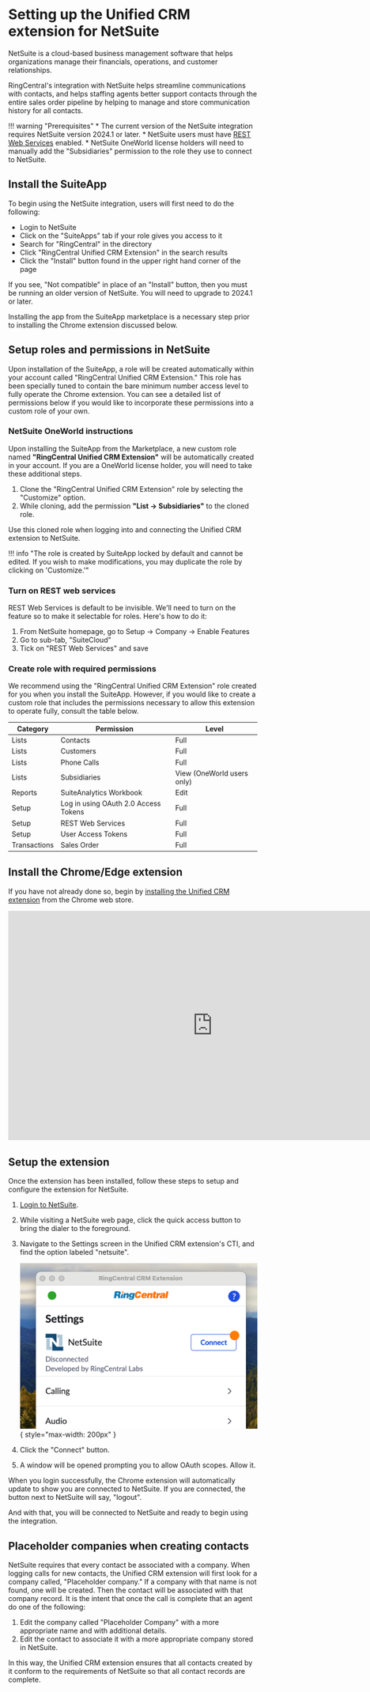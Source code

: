 # Setting up the Unified CRM extension for NetSuite

NetSuite is a cloud-based business management software that helps organizations manage their financials, operations, and customer relationships.

RingCentral's integration with NetSuite helps streamline communications with contacts, and helps staffing agents better support contacts through the entire sales order pipeline by helping to manage and store communication history for all contacts. 

!!! warning "Prerequisites"
    * The current version of the NetSuite integration requires NetSuite version 2024.1 or later. 
    * NetSuite users must have [REST Web Services](https://docs.oracle.com/en/cloud/saas/netsuite/ns-online-help/section_1544787084.html#Related-Topics) enabled. 
	* NetSuite OneWorld license holders will need to manually add the "Subsidiaries" permission to the role they use to connect to NetSuite. 

## Install the SuiteApp

To begin using the NetSuite integration, users will first need to do the following:

* Login to NetSuite
* Click on the "SuiteApps" tab if your role gives you access to it
* Search for "RingCentral" in the directory
* Click "RingCentral Unified CRM Extension" in the search results
* Click the "Install" button found in the upper right hand corner of the page

If you see, "Not compatible" in place of an "Install" button, then you must be running an older version of NetSuite. You will need to upgrade to 2024.1 or later. 

Installing the app from the SuiteApp marketplace is a necessary step prior to installing the Chrome extension discussed below. 

## Setup roles and permissions in NetSuite

Upon installation of the SuiteApp, a role will be created automatically within your account called "RingCentral Unified CRM Extension." This role has been specially tuned to contain the bare minimum number access level to fully operate the Chrome extension. You can see a detailed list of permissions below if you would like to incorporate these permissions into a custom role of your own. 

### NetSuite OneWorld instructions

Upon installing the SuiteApp from the Marketplace, a new custom role named **"RingCentral Unified CRM Extension"** will be automatically created in your account. If you are a OneWorld license holder, you will need to take these additional steps.

1. Clone the "RingCentral Unified CRM Extension" role by selecting the "Customize" option.
2. While cloning, add the permission **"List -> Subsidiaries"** to the cloned role.

Use this cloned role when logging into and connecting the Unified CRM extension to NetSuite.

!!! info "The role is created by SuiteApp locked by default and cannot be edited. If you wish to make modifications, you may duplicate the role by clicking on 'Customize.'"

### Turn on REST web services

REST Web Services is default to be invisible. We'll need to turn on the feature so to make it selectable for roles. Here's how to do it:

1. From NetSuite homepage, go to Setup -> Company -> Enable Features
2. Go to sub-tab, "SuiteCloud"
3. Tick on "REST Web Services" and save

### Create role with required permissions

We recommend using the "RingCentral Unified CRM Extension" role created for you when you install the SuiteApp. However, if you would like to create a custom role that includes the permissions necessary to allow this extension to operate fully, consult the table below. 

| Category     | Permission                           | Level                       |
| ------------ | ------------------------------------ | -----                       |
| Lists        | Contacts                             | Full                        |
| Lists        | Customers                            | Full                        |
| Lists        | Phone Calls                          | Full                        |
| Lists        | Subsidiaries                         | View  (OneWorld users only) |
| Reports      | SuiteAnalytics Workbook              | Edit                        |
| Setup        | Log in using OAuth 2.0 Access Tokens | Full                        |
| Setup        | REST Web Services                    | Full                        |
| Setup        | User Access Tokens                   | Full                        |
| Transactions | Sales Order                          | Full                        |

## Install the Chrome/Edge extension

If you have not already done so, begin by [installing the Unified CRM extension](../getting-started.md) from the Chrome web store. 

<iframe width="825" height="464" src="https://www.youtube.com/embed/yo4Q1Vj-sH4" title="Unified CRM extension for NetSuite - quick start" frameborder="0" allow="accelerometer; autoplay; clipboard-write; encrypted-media; gyroscope; picture-in-picture; web-share" allowfullscreen></iframe>

## Setup the extension

Once the extension has been installed, follow these steps to setup and configure the extension for NetSuite. 

1. [Login to NetSuite](https://system.netsuite.com/pages/customerlogin.jsp).

2. While visiting a NetSuite web page, click the quick access button to bring the dialer to the foreground. 

3. Navigate to the Settings screen in the Unified CRM extension's CTI, and find the option labeled "netsuite".

    ![Connect to NetSuite](../img/netsuite-connect.png){ style="max-width: 200px" }

4. Click the "Connect" button. 

5. A window will be opened prompting you to allow OAuth scopes. Allow it.

When you login successfully, the Chrome extension will automatically update to show you are connected to NetSuite. If you are connected, the button next to NetSuite will say, "logout".

And with that, you will be connected to NetSuite and ready to begin using the integration. 

## Placeholder companies when creating contacts

NetSuite requires that every contact be associated with a company. When logging calls for new contacts, the Unified CRM extension will first look for a company called, "Placeholder company." If a company with that name is not found, one will be created. Then the contact will be associated with that company record. It is the intent that once the call is complete that an agent do one of the following:

1. Edit the company called "Placeholder Company" with a more appropriate name and with additional details.
2. Edit the contact to associate it with a more appropriate company stored in NetSuite. 

In this way, the Unified CRM extension ensures that all contacts created by it conform to the requirements of NetSuite so that all contact records are complete. 

